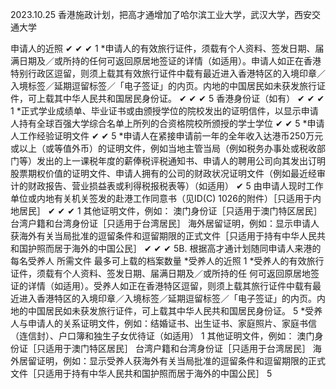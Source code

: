2023.10.25 香港施政计划，把高才通增加了哈尔滨工业大学，武汉大学，西安交通大学

申请人的近照
✔	✔	✔	1
*申请人的有效旅行证件，须载有个人资料、签发日期、届满日期及／或所持的任何可返回原居地签证的详情（如适用）。申请人如正在香港特别行政区逗留，则须上载其有效旅行证件中载有最近进入香港特区的入境印章／入境标签／延期逗留标签／「电子签证」的内页。内地的中国居民如未获发旅行证件，可上载其中华人民共和国居民身份证。
✔	✔	✔	5
香港身份证（如有）
✔	✔	✔	1
*正式学业成绩单、毕业证书或由颁授学位的院校发出的证明信件，以显示申请人持有全球百强大学综合名单上所列的合资格院校所颁授的学士学位
 	✔	✔	5
*申请人工作经验证明文件
✔	✔	 	5
*申请人在紧接申请前一年的全年收入达港币250万元或以上（或等值外币）的证明文件，例如当地主管当局（例如税务办事处或税收部门等）发出的上一课税年度的薪俸税评税通知书、申请人的聘用公司向其发出订明股票期权价值的证明文件、申请人拥有的公司的财政状况证明文件（例如最近经审计的财政报告、营业损益表或利得税报税表等）（如适用）
✔	 	 	5
由申请人现时工作单位或内地有关机关签发的赴港工作同意书（见ID(C) 1026的附件）［只适用于内地居民］
✔	✔	✔	1
其他证明文件，例如：
澳门身份证［只适用于澳门特区居民］
台湾户籍和台湾身份证［只适用于台湾居民］
海外居留证明，例如：显示申请人获海外有关当局批准的逗留条件和逗留期限的正式文件［只适用于持有中华人民共和国护照而居于海外的中国公民］
✔	✔	✔	5B. 根据高才通计划随同申请人来港的每名受养人
所需文件	最多可上载的档案数量
*受养人的近照
1
*受养人的有效旅行证件，须载有个人资料、签发日期、届满日期及／或所持的任 何可返回原居地签证的详情（如适用）。受养人如正在香港特区逗留，则须上载其旅行证件中载有最近进入香港特区的入境印章／入境标签／延期逗留标签／「电子签证」的内页。内地的中国居民如未获发旅行证件，可上载其中华人民共和国居民身份证。
5
*受养人与申请人的关系证明文件，例如：结婚证书、出生证书、家庭照片、家庭书信（连信封）、户口簿和独生子女优待证（如适用）
1
其他证明文件，例如：
澳门身份证［只适用于澳门特区居民］
台湾户籍和台湾身份证［只适用于台湾居民］
海外居留证明，例如：显示受养人获海外有关当局批准的逗留条件和逗留期限的正式文件［只适用于持有中华人民共和国护照而居于海外的中国公民］
5